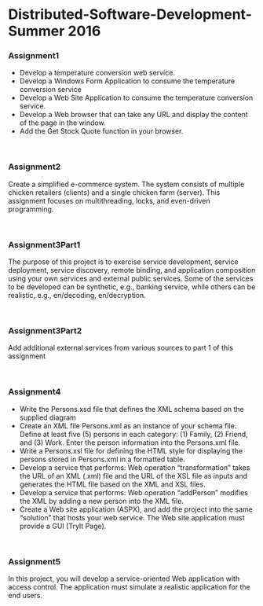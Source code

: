 # Distributed-Software-Development-Summer 2016

<h3>Assignment1</h3>
<ul>
<li>Develop a temperature conversion web service.</li>
<li>Develop a Windows Form Application to consume the temperature conversion service</li>
<li>Develop a Web Site Application to consume the temperature conversion service.</li>
<li>Develop a Web browser that can take any URL and display the content of the page in the window.</li>
<li>Add the Get Stock Quote function in your browser.</li>
</ul>
<br>
<h3>Assignment2</h3>
<p>Create a simplified e-commerce system. The system consists of multiple chicken retailers (clients) and a single chicken farm (server). This assignment focuses on multithreading, locks, and even-driven programming. </p>
<br>
<h3>Assignment3Part1</h3>
<p>The purpose of this project is to exercise service development, service deployment, service
discovery, remote binding, and application composition using your own services and external public
services. Some of the services to be developed can be synthetic, e.g., banking service, while others
can be realistic, e.g., en/decoding, en/decryption.</p>
<br>
<h3>Assignment3Part2</h3>
<p>Add additional external services from various sources to part 1 of this assignment</p>
<br>
<h3>Assignment4</h3>
<ul>
<li>Write the Persons.xsd file that defines the XML schema based on the supplied diagram</li>
<li>Create an XML file Persons.xml as an instance of your schema file. Define at least five (5) persons in each category: (1) Family, (2) Friend, and (3) Work. Enter the person information into the Persons.xml file.</li>
<li>Write a Persons.xsl file for defining the HTML style for displaying the persons stored in Persons.xml in a formatted table.</li>
<li>Develop a service that performs: Web operation “transformation” takes the URL of an XML (.xml) file and the URL of the XSL file as inputs and generates the HTML file based on the XML and XSL files.</li>
<li>Develop a service that performs: Web operation “addPerson” modifies the XML by adding a new person into the XML file.</li>
<li>Create a Web site application (ASPX), and add the project into the same “solution” that hosts your web service. The Web site application must provide a GUI (TryIt Page).</li>
</ul>
<br>
<h3>Assignment5</h3>
<p>In this project, you will develop a service-oriented Web application with access control. The application must simulate a realistic application for the end users.</p>
<br>
